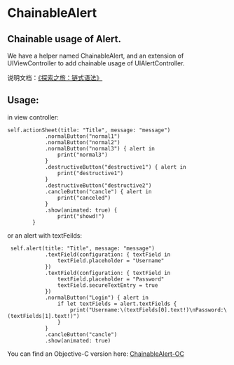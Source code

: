 # ChainableAlert
Chainable usage of Alert.<br>
---
We have a helper named ChainableAlert, and an extension of UIViewController to add chainable usage of UIAlertController.<br>

说明文档：[《探索之旅：链式语法》](http://www.swifthumb.com/thread-14991-1-1.html)

Usage:
---
in view controller:
```
self.actionSheet(title: "Title", message: "message")
            .normalButton("normal1")
            .normalButton("normal2")
            .normalButton("normal3") { alert in
                print("normal3")
            }
            .destructiveButton("destructive1") { alert in
                print("destructive1")
            }
            .destructiveButton("destructive2")
            .cancleButton("cancle") { alert in
                print("canceled")
            }
            .show(animated: true) {
                print("showd!")
        }

```
or an alert with textFeilds:
```
 self.alert(title: "Title", message: "message")
            .textField(configuration: { textField in
                textField.placeholder = "Username"
            })
            .textField(configuration: { textField in
                textField.placeholder = "Password"
                textField.secureTextEntry = true
            })
            .normalButton("Login") { alert in
                if let textFields = alert.textFields {
                    print("Username:\(textFields[0].text!)\nPassword:\(textFields[1].text!)")
                }
            }
            .cancleButton("cancle")
            .show(animated: true)

```

You can find an Objective-C version here: [ChainableAlert-OC](https://github.com/DingHub/ChainableAlert-OC)



